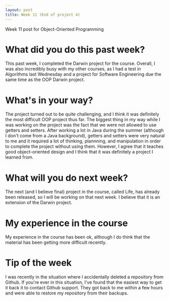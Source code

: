 ```yaml
---
layout: post
title: Week 11 (End of project 4)
---
```


Week 11 post for Object-Oriented Programming

# What did you do this past week?

This past week, I completed the Darwin project for the course. Overall, I was also incredibly busy with my other courses, as I had a test in Algorithms last Wednesday and a project for Software Engineering due the same time as the OOP Darwin project.

# What's in your way?

The project turned out to be quite challenging, and I think it was definitely the most difficult OOP project thus far. The biggest thing in my way while I was working on the project was the fact that we were not allowed to use getters and setters. After working a lot in Java during the summer (although I don't come from a Java background), getters and setters were very natural to me and it required a lot of thinking, plannning, and manipulation in order to complete the project without using them. However, I agree that it teaches good object-oriented design and I think that it was definitely a project I learned from.

# What will you do next week?

The next (and I believe final) project in the course, called Life, has already been released, so I will be working on that next week. I believe that it is an extension of the Darwin project.

# My experience in the course

My experience in the course has been ok, although I do think that the material has been getting more difficult recently.

# Tip of the week

I was recently in the situation where I accidentally deleted a repository from Github. If you're ever in this situation, I've found that the easiest way to get it back it to contact Github support. They got back to me within a few hours and were able to restore my repository from their backups.
